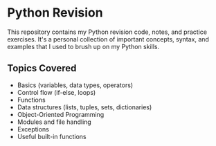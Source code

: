# Python Revision

This repository contains my Python revision code, notes, and practice exercises. It's a personal collection of important concepts, syntax, and examples that I used to brush up on my Python skills.

## Topics Covered
- Basics (variables, data types, operators)
- Control flow (if-else, loops)
- Functions
- Data structures (lists, tuples, sets, dictionaries)
- Object-Oriented Programming
- Modules and file handling
- Exceptions
- Useful built-in functions
